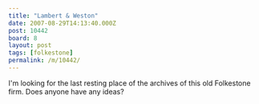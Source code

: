 ```yaml
---
title: "Lambert & Weston"
date: 2007-08-29T14:13:40.000Z
post: 10442
board: 8
layout: post
tags: [folkestone]
permalink: /m/10442/
---
```

I'm looking for the last resting place of the archives of this old Folkestone firm. Does anyone have any ideas?
